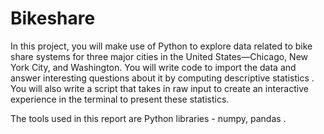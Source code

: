 # Bikeshare
In this project, you will make use of Python to explore data related to bike share systems for three major cities in the United States—Chicago, New York City, and Washington. You will write code to import the data and answer interesting questions about it by computing descriptive statistics . You will also write a script that takes in raw input to create an interactive experience in the terminal to present these statistics.

The tools used in this report are Python libraries - numpy, pandas .
